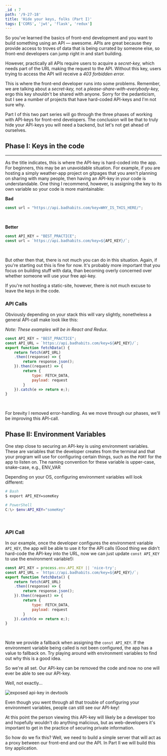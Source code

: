```yaml
---
_id : 7
path: '/9-27-18'
title: 'Hide your keys, folks (Part I)'
tags: ['CORS', 'jwt', 'flask', 'redux']
---
```


<!-- I had a problem. I built this awesome React/Redux SPA featuring the *New York Times* API, but my API calls were coming directly from my front-end. Why is that a problem?

Well, if someone opens the "Network" tab in development tools, they can easily view the app's requests to the NYT API, and consequently the URL containing my API-key.  -->

So you've learned the basics of front-end development and you want to build something using an API &mdash; awesome. APIs are great because they provide access to troves of data that is being currated by someone else, so front-end developers can jump right in and start building. 

However, practically all APIs require users to acquire a *secret-key,* which needs part of the URL making the request to the API. Without this key, users trying to access the API will receive a *403 forbidden error.*

This is where the front-end developer runs into some problems. Remember, we are talking about a *secret-key,* not a *please-share-with-everybody-key,* ergo this key shouldn't be shared with anyone. Sorry for the pedanticism, but I see a number of projects that have hard-coded API-keys and I'm not sure why.

Part I of this two part series will go through the three phases of working with API-keys for front-end developers. The conclusion will be that to truly hide your API-keys you will need a backend, but let's not get ahead of ourselves. 


## Phase I: Keys in the code
---
As the title indicates, this is where the API-key is hard-coded into the app. For beginners, this may be an unavoidable situation. For example, if you are hosting a simply weather-app project on gitpages that you aren't planning on sharing with many people, then having an API-key in your code is understandable. One thing I recommend, however, is assigning the key to its own variable so your code is more maintainable:


**Bad**
```javascript
const url = "https://api.badhabits.com/key=WHY_IS_THIS_HERE/";
```
<br>

**Better**
```javascript
const API_KEY = "BEST_PRACTICE";
const url = `https://api.badhabits.com/key=${API_KEY}/`;
```
<br>

But other then that, there is not much you can do in this situation. Again, if you're starting out this is fine for now. It's probably more important that you focus on building stuff with data, than becoming overly concerned over whether someone will use your free api-key.

If you're not hosting a static-site, however, there is not much excuse to leave the keys in the code.

### API Calls
Obviously depending on your stack this will vary slightly, nonetheless a general API-call make look like this: 

*Note: These examples will be in React and Redux.*

```jsx
const API_KEY = "BEST_PRACTICE";
const API_URL = `https://api.badhabits.com/key=${API_KEY}/`;
export function fetchData() {
    return fetch(API_URL)
    .then((response) => {
        return response.json();
    }).then((request) => {        
        return {
            type: FETCH_DATA,
            payload: request 
        }
    }).catch(e => return e;);
}
```
<br>

For brevity I removed error-handling. As we move through our phases, we'll be improving this API-call.

## Phase II: Environment Variables
One step close to securing an API-key is using environment variables. These are variables that the developer creates from the terminal and that your program will use for configuring certain things, such as the `PORT` for the app to listen on. The naming convention for these variable is upper-case, snake-case, e.g., ENV_VAR

Depending on your OS, configuring environment variables will look different:

```bash
# Bash
$ export API_KEY=someKey
```
```powershell
# PowerShell
C:\> $env:API_KEY="someKey"
```
<br>


### API Call
In our example, once the developer configures the environment variable `API_KEY`, the app will be able to use it for the API calls (Good thing we didn't hard-code the API-key into the URL, now we can just update `const API_KEY` to use the environment variable!):

```jsx
const API_KEY = process.env.API_KEY || 'nice-try';
const API_URL = `https://api.badhabits.com/key=${API_KEY}/`;
export function fetchData() {
    return fetch(API_URL)
    .then((response) => {
        return response.json();
    }).then((request) => {        
        return {
            type: FETCH_DATA,
            payload: request 
        }
    }).catch(e => return e;);
}
```
<br>

Note we provide a fallback when assigning the `const API_KEY`. If the environment variable being called is not been configured, the app has a value to fallback on. Try playing around with environment variables to find out why this is a good idea. 

So we're all set. Our API-key can be removed the code and now no one will ever be able to see our API-key.

Well, not exactly...

![exposed api-key in devtools](https://i.imgur.com/DMbGmGSl.jpg)

Even though you went through all that trouble of configuring your environment variables, people can still see our API-key!

At this point the person viewing this API-key will likely be a developer too and hopefully wouldn't do anything malicious, but as web-developers it's important to get in the practice of securing private information.

So how do we fix this? Well, we need to build a simple server that will act as a proxy between our front-end and our the API. In Part II we will build this tiny application.

